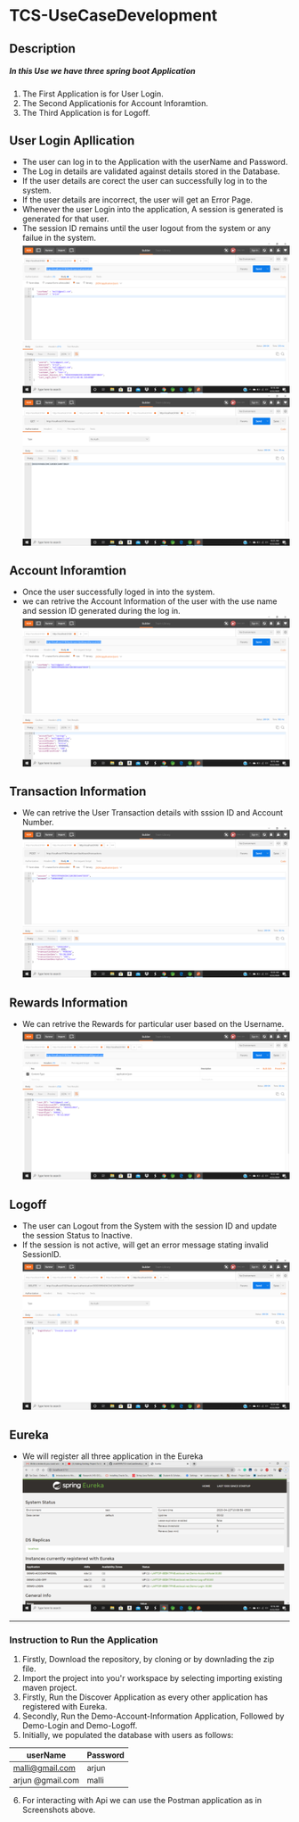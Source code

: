 # TCS-UseCaseDevelopment
## Description
##### In this Use we have three spring boot Application 
1. The First Application is for User Login.
2. The Second Applicationis for Account Inforamtion.
3. The Third Application is for Logoff.

## User Login Apllication
* The user can log in to the Application with the userName and Password.</br>
* The Log in details are validated against details stored in the Database.</br>
* If the user details are corect the user can successfully log in to the system.</br>
* If the user details are incorrect, the user will get an Error Page.</br>
* Whenever the user Login into the application, A session is generated is generated for that user.</br>
* The session ID remains until the user logout from the system or any failue in the system.
![](Images/Login.png)
![](Images/SessionID.png)

## Account Inforamtion
* Once the user successfully loged in into the system.
* we can retrive the Account Information of the user with the use name and session ID generated during the log in.
![](Images/AccountInfo.png)

## Transaction Information
* We can retrive the User Transaction details with sssion ID and Account Number.
![](Images/Transactions.png)

## Rewards Information
* We can retrive the Rewards for particular  user based on the Username.
![](Images/Rewards.png)

## Logoff
* The user can Logout from the System with the session ID and update the session Status to Inactive.
* If the session is not active, will get an error message stating invalid SessionID.
![](Images/LogOff.png)

## Eureka
* We will register all three application in the Eureka
![](Images/Eureka.png)


-------------------------------------
### Instruction to Run the Application
1. Firstly, Download the repository, by cloning or by downlading the zip file.
2. Import the project into you'r workspace by selecting importing existing maven project.
3. Firstly, Run the Discover Application as every other application has registered with Eureka.
4. Secondly, Run the Demo-Account-Information Application, Followed by Demo-Login and Demo-Logoff.
5. Initially, we populated the database with users as follows:

userName          |  Password
-------------     |  -------------
malli@gmail.com   | arjun
arjun @gmail.com  | malli


6. For interacting with Api we can use the Postman application as in Screenshots above.
